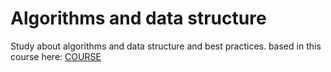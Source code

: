 # Algorithms and data structure
Study about algorithms and data structure and best practices.
based in this course here: <a href="https://www.youtube.com/watch?v=N3K8PjFOhy4&list=PLGxZ4Rq3BOBrgumpzz-l8kFMw2DLERdxi&ab_channel=LoianeGroner" target="_blank">COURSE</a>

